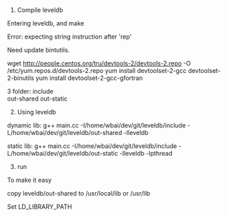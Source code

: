 1. Compile leveldb

Entering leveldb, and make



Error: expecting string instruction after 'rep'

Need update bintutils.

wget http://people.centos.org/tru/devtools-2/devtools-2.repo -O /etc/yum.repos.d/devtools-2.repo
yum install devtoolset-2-gcc devtoolset-2-binutils
yum install devtoolset-2-gcc-gfortran


3 folder:
include         
out-shared
out-static


2. Using leveldb

dynamic lib:
g++ main.cc -I/home/wbai/dev/git/leveldb/include -L/home/wbai/dev/git/leveldb/out-shared -lleveldb

static lib:
g++ main.cc -I/home/wbai/dev/git/leveldb/include -L/home/wbai/dev/git/leveldb/out-static -lleveldb -lpthread


3. run 

To make it easy

copy    leveldb/out-shared to   /usr/local/lib   or   /usr/lib

Set LD_LIBRARY_PATH

